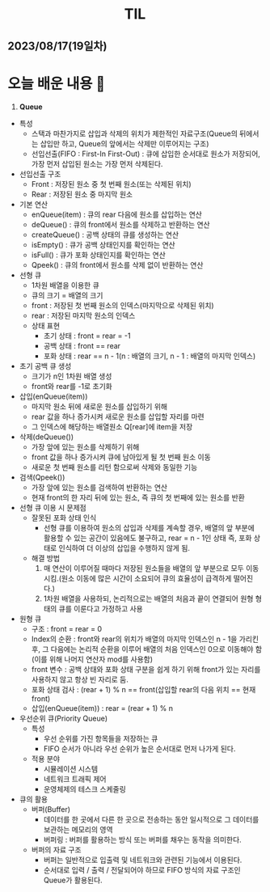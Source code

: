 # <center>TIL<center>
## 2023/08/17(19일차)

# 오늘 배운 내용 :memo:

1. **Queue**
  - 특성
    - 스택과 마찬가지로 삽입과 삭제의 위치가 제한적인 자료구조(Queue의 뒤에서는 삽입만 하고, Queue의 앞에서는 삭제만 이루어지는 구조)
    - 선입선출(FIFO : First-In First-Out) : 큐에 삽입한 순서대로 원소가 저장되어, 가장 먼저 삽입된 원소는 가장 먼저 삭제된다.
  - 선입선출 구조
    - Front : 저장된 원소 중 첫 번째 원소(또는 삭제된 위치)
    - Rear : 저장된 원소 중 마지막 원소
  - 기본 연산
    - enQueue(item) : 큐의 rear 다음에 원소를 삽입하는 연산
    - deQueue() : 큐의 front에서 원소를 삭제하고 반환하는 연산
    - createQueue() : 공백 상태의 큐를 생성하는 연산
    - isEmpty() : 큐가 공백 상태인지를 확인하는 연산
    - isFull() : 큐가 포화 상태인지를 확인하는 연산
    - Qpeek() : 큐의 front에서 원소를 삭제 없이 반환하는 연산
  - 선형 큐
    - 1차원 배열을 이용한 큐
    - 큐의 크기 = 배열의 크기
    - front : 저장된 첫 번째 원소의 인덱스(마지막으로 삭제된 위치)
    - rear : 저장된 마지막 원소의 인덱스
    - 상태 표현
      - 초기 상태 : front = rear = -1
      - 공백 상태 : front == rear
      - 포화 상태 : rear == n - 1(n : 배열의 크기, n - 1 : 배열의 마지막 인덱스)
  - 초기 공백 큐 생성
    - 크기가 n인 1차원 배열 생성
    - front와 rear를 -1로 초기화
  - 삽입(enQueue(item))
    - 마지막 원소 뒤에 새로운 원소를 삽입하기 위해 
    - rear 값을 하나 증가시켜 새로운 원소를 삽입할 자리를 마련
    - 그 인덱스에 해당하는 배열원소 Q[rear]에 item을 저장
  - 삭제(deQueue())
    - 가장 앞에 있는 원소를 삭제하기 위해
    - front 값을 하나 증가시켜 큐에 남아있게 될 첫 번째 원소 이동
    - 새로운 첫 번째 원소를 리턴 함으로써 삭제와 동일한 기능
  - 검색(Qpeek())
    - 가장 앞에 있는 원소를 검색하여 반환하는 연산
    - 현재 front의 한 자리 뒤에 있는 원소, 즉 큐의 첫 번째에 있는 원소를 반환
  - 선형 큐 이용 시 문제점
    - 잘못된 포화 상태 인식
      - 선형 큐를 이용하여 원소의 삽입과 삭제를 계속할 경우, 배열의 앞 부분에 활용할 수 있는 공간이 있음에도 불구하고, rear = n - 1인 상태 즉, 포화 상태로 인식하여 더 이상의 삽입을 수행하지 않게 됨.
    - 해결 방법
      1. 매 연산이 이루어질 때마다 저장된 원소들을 배열의 앞 부분으로 모두 이동시킴.(원소 이동에 많은 시간이 소요되어 큐의 효율성이 급격하게 떨어진다.)
      2. 1차원 배열을 사용하되, 논리적으로는 배열의 처음과 끝이 연결되어 원형 형태의 큐를 이룬다고 가정하고 사용
  - 원형 큐
    - 구조 : front = rear = 0
    - Index의 순환 : front와 rear의 위치가 배열의 마지막 인덱스인 n - 1을 가리킨 후, 그 다음에는 논리적 순환을 이루어 배열의 처음 인덱스인 0으로 이동해야 함(이를 위해 나머지 연산자 mod를 사용함)
    - front 변수 : 공백 상태와 포화 상태 구분을 쉽게 하기 위해 front가 있는 자리를 사용하지 않고 항상 빈 자리로 둠.
    - 포화 상태 검사 : (rear + 1) % n == front(삽입할 rear의 다음 위치 == 현재 front)
    - 삽입(enQueue(item)) : rear = (rear + 1) % n
  - 우선순위 큐(Priority Queue)
    - 특성
      - 우선 순위를 가진 항목들을 저장하는 큐
      - FIFO 순서가 아니라 우선 순위가 높은 순서대로 먼저 나가게 된다.
    - 적용 분야
      - 시뮬레이션 시스템
      - 네트워크 트래픽 제어
      - 운영체제의 테스크 스케줄링
  - 큐의 활용
    - 버퍼(Buffer)
      - 데이터를 한 곳에서 다른 한 곳으로 전송하는 동안 일시적으로 그 데이터를 보관하는 메모리의 영역
      - 버퍼링 : 버퍼를 활용하는 방식 또는 버퍼를 채우는 동작을 의미한다.
    - 버퍼의 자료 구조
      - 버퍼는 일반적으로 입출력 및 네트워크와 관련된 기능에서 이용된다.
      - 순서대로 입력 / 출력 / 전달되어야 하므로 FIFO 방식의 자료 구조인 Queue가 활용된다.